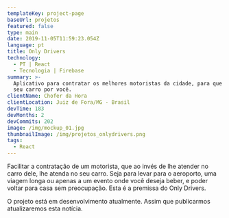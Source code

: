 ```yaml
---
templateKey: project-page
baseUrl: projetos
featured: false
type: main
date: 2019-11-05T11:59:23.054Z
language: pt
title: Only Drivers
technology:
  - PT | React
  - Tecnologia | Firebase
summary: >-
  Aplicativo para contratar os melhores motoristas da cidade, para que conduzam
  seu carro por você.
clientName: Chofer da Hora
clientLocation: Juiz de Fora/MG - Brasil
devTime: 183
devMonths: 2
devCommits: 202
image: /img/mockup_01.jpg
thumbnailImage: /img/projetos_onlydrivers.png
tags:
  - React
---
```

Facilitar a contratação de um motorista, que ao invés de lhe atender no carro dele, lhe atenda no seu carro. Seja para levar para o aeroporto, uma viagem longa ou apenas a um evento onde você deseja beber, e poder voltar para casa sem preocupação. Esta é a premissa do Only Drivers.

O projeto está em desenvolvimento atualmente. Assim que publicarmos atualizaremos esta notícia.
